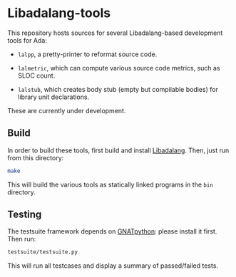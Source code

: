 Libadalang-tools
================

This repository hosts sources for several Libadalang-based development tools
for Ada:

* `lalpp`, a pretty-printer to reformat source code.

* `lalmetric`, which can compute various source code metrics, such as SLOC
  count.

* `lalstub`, which creates body stub (empty but compilable bodies) for library
  unit declarations.

These are currently under development.


Build
-----

In order to build these tools, first build and install
[Libadalang](https://github.com/AdaCore/libadalang/). Then, just run from this
directory:

```sh
make
```

This will build the various tools as statically linked programs in the `bin`
directory.


Testing
-------

The testsuite framework depends on
[GNATpython](https://github.com/Nikokrock/gnatpython): please install it first.
Then run:

```sh
testsuite/testsuite.py
```

This will run all testcases and display a summary of passed/failed tests.
